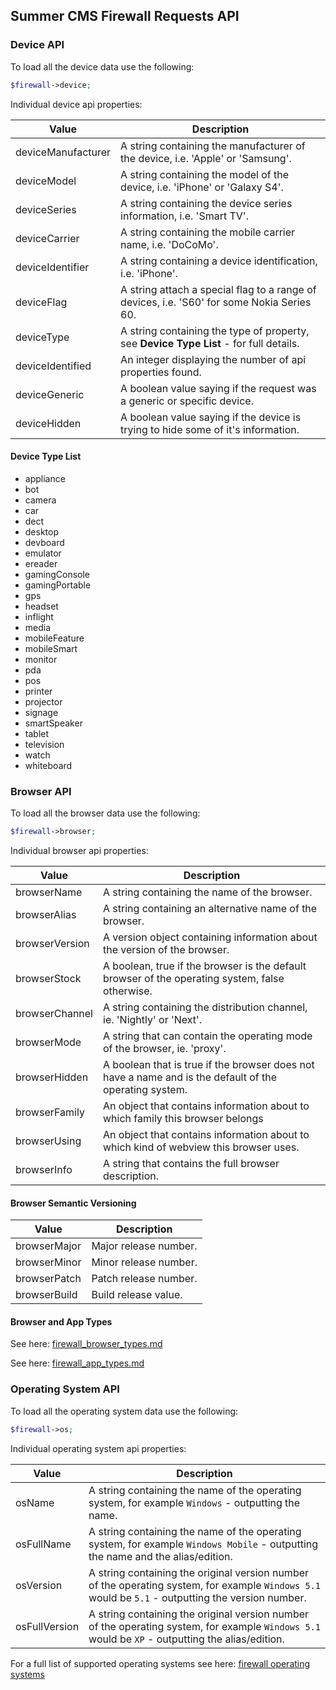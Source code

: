## Summer CMS Firewall Requests API

### Device API

To load all the device data use the following:

```php
$firewall->device;
```

Individual device api properties:

Value | Description
---|---
deviceManufacturer | A string containing the manufacturer of the device, i.e. 'Apple' or 'Samsung'.
deviceModel | A string containing the model of the device, i.e. 'iPhone' or 'Galaxy S4'.
deviceSeries | A string containing the device series information, i.e. 'Smart TV'.
deviceCarrier | A string containing the mobile carrier name, i.e. 'DoCoMo'.
deviceIdentifier | A string containing a device identification, i.e. 'iPhone'.
deviceFlag | A string attach a special flag to a range of devices, i.e. 'S60' for some Nokia Series 60.
deviceType | A string containing the type of property, see **Device Type List** - for full details.
deviceIdentified | An integer displaying the number of api properties found.
deviceGeneric | A boolean value saying if the request was a generic or specific device.
deviceHidden | A boolean value saying if the device is trying to hide some of it's information.

#### Device Type List

- appliance
- bot
- camera
- car
- dect
- desktop
- devboard
- emulator
- ereader
- gamingConsole
- gamingPortable
- gps
- headset
- inflight
- media
- mobileFeature
- mobileSmart
- monitor
- pda
- pos
- printer
- projector
- signage
- smartSpeaker
- tablet
- television
- watch
- whiteboard

### Browser API

To load all the browser data use the following:

```php
$firewall->browser;
```

Individual browser api properties:

Value | Description
---|---
browserName | A string containing the name of the browser.
browserAlias | A string containing an alternative name of the browser.
browserVersion | A version object containing information about the version of the browser.
browserStock | A boolean, true if the browser is the default browser of the operating system, false otherwise.
browserChannel | A string containing the distribution channel, ie. 'Nightly' or 'Next'.
browserMode | A string that can contain the operating mode of the browser, ie. 'proxy'.
browserHidden | A boolean that is true if the browser does not have a name and is the default of the operating system.
browserFamily | An object that contains information about to which family this browser belongs
browserUsing | An object that contains information about to which kind of webview this browser uses.
browserInfo | A string that contains the full browser description.

#### Browser Semantic Versioning

Value | Description
---|---
browserMajor | Major release number.
browserMinor | Minor release number.
browserPatch | Patch release number.
browserBuild | Build release value.

#### Browser and App Types

See here: [firewall_browser_types.md](https://github.com/ayumi-cloud/oc-security-module/blob/master/docs/api/firewall_browser_types.md)

See here: [firewall_app_types.md](https://github.com/ayumi-cloud/oc2-security-module/blob/master/docs/api/firewall_app_types.md)

### Operating System API

To load all the operating system data use the following:

```php
$firewall->os;
```

Individual operating system api properties:

Value | Description
---|---
osName | A string containing the name of the operating system, for example `Windows` - outputting the name.
osFullName | A string containing the name of the operating system, for example `Windows Mobile` - outputting the name and the alias/edition.
osVersion | A string containing the original version number of the operating system, for example `Windows 5.1` would be `5.1` - outputting the version number.
osFullVersion | A string containing the original version number of the operating system, for example `Windows 5.1` would be `XP` - outputting the alias/edition.

For a full list of supported operating systems see here: [firewall operating systems](https://github.com/ayumi-cloud/oc2-security-module/blob/master/docs/api/Firewall_operating_systems.md)

